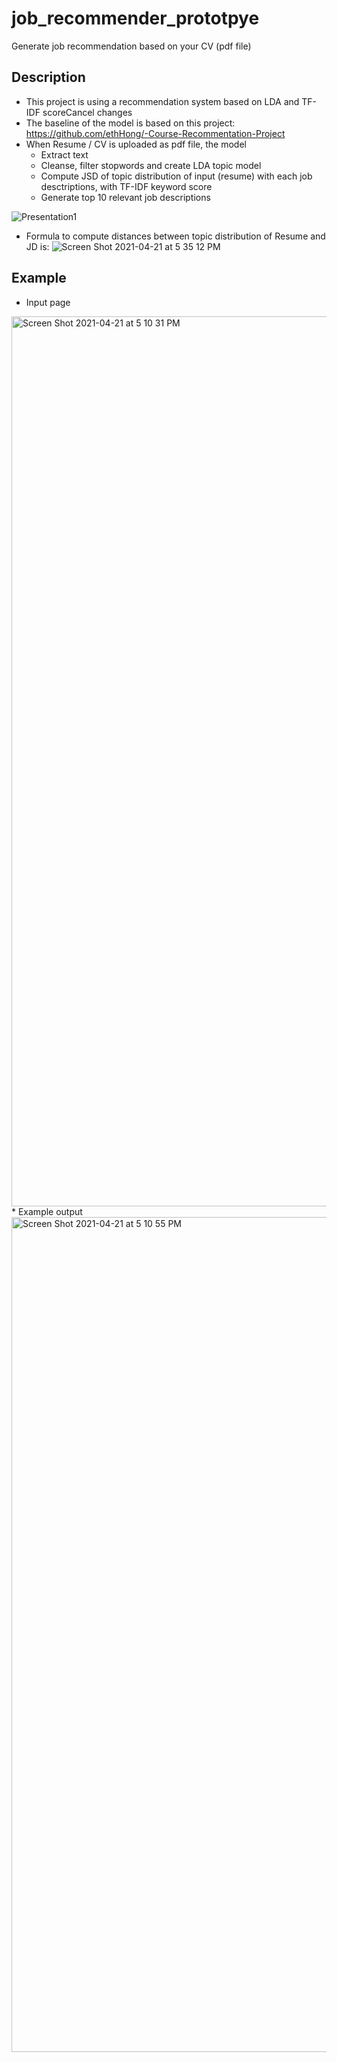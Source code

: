 # job_recommender_prototpye
Generate job recommendation based on your CV (pdf file)



## Description

* This project is using a recommendation system based on LDA and TF-IDF scoreCancel changes
* The baseline of the model is based on this project: https://github.com/ethHong/-Course-Recommentation-Project
* When Resume / CV is uploaded as pdf file, the model
  * Extract text
  * Cleanse, filter stopwords and create LDA topic model
  * Compute JSD of topic distribution of input (resume) with each job desctriptions, with TF-IDF keyword score
  * Generate top 10 relevant job descriptions

![Presentation1](https://user-images.githubusercontent.com/43837843/115522825-6a448880-a2c7-11eb-8347-c26550a27b73.png)

* Formula to compute distances between topic distribution of Resume and JD is:
![Screen Shot 2021-04-21 at 5 35 12 PM](https://user-images.githubusercontent.com/43837843/115523345-f0f96580-a2c7-11eb-87d7-ac4e64cde318.png)


## Example

* Input page
<img width="1424" alt="Screen Shot 2021-04-21 at 5 10 31 PM" src="https://user-images.githubusercontent.com/43837843/115522898-7af4fe80-a2c7-11eb-9d20-d35014830f48.png">
* Example output
<img width="1336" alt="Screen Shot 2021-04-21 at 5 10 55 PM" src="https://user-images.githubusercontent.com/43837843/115523069-a37cf880-a2c7-11eb-8322-db32cfc18bfe.png">

